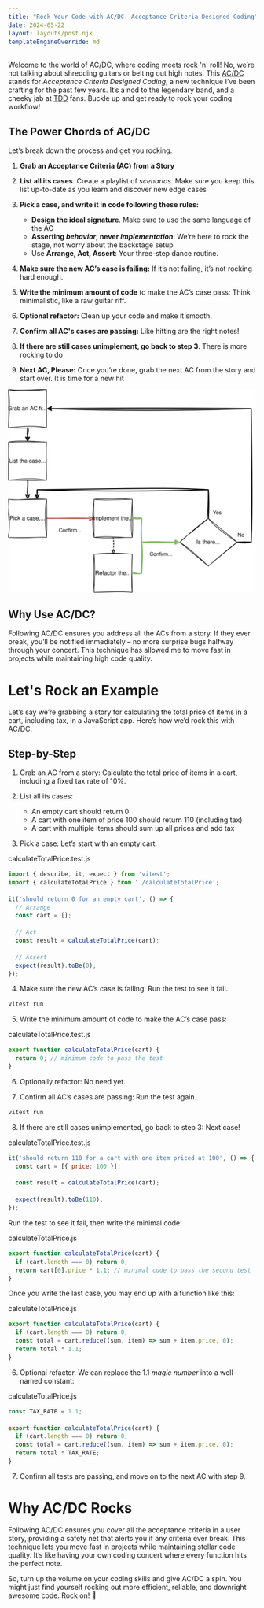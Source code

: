 ```yaml
---
title: "Rock Your Code with AC/DC: Acceptance Criteria Designed Coding"
date: 2024-05-22
layout: layouts/post.njk
templateEngineOverride: md
---
```


Welcome to the world of AC/DC, where coding meets rock 'n' roll! No, we’re not talking about shredding guitars or belting out high notes. This <abbr title="Acceptance Criteria Designed Coding">AC/DC</abbr> stands for _Acceptance Criteria Designed Coding_, a new technique I’ve been crafting for the past few years. It’s a nod to the legendary band, and a cheeky jab at [TDD](https://martinfowler.com/bliki/TestDrivenDevelopment.html) fans. Buckle up and get ready to rock your coding workflow!


## The Power Chords of AC/DC

Let’s break down the process and get you rocking.

1. **Grab an Acceptance Criteria (AC) from a Story**

2. **List all its cases**. Create a playlist of _scenarios_. Make sure you keep this list up-to-date as you learn and discover new edge cases

3. **Pick a case, and write it in code following these rules:**
   - **Design the ideal signature**. Make sure to use the same language of the AC
   - **Asserting _behavior_, never _implementation_**: We’re here to rock the stage, not worry about the backstage setup
   - Use **Arrange, Act, Assert**: Your three-step dance routine.

4. **Make sure the new AC’s case is failing:** If it’s not failing, it’s not rocking hard enough.

5. **Write the minimum amount of code** to make the AC’s case pass: Think minimalistic, like a raw guitar riff.

6. **Optional refactor:** Clean up your code and make it smooth.

7. **Confirm all AC's cases are passing:** Like hitting are the right notes!

8. **If there are still cases unimplement, go back to step 3**. There is more rocking to do

6. **Next AC, Please:** Once you’re done, grab the next AC from the story and start over. It is time for a new hit

![](/img/2024/05/acdc-diagram.svg)

## Why Use AC/DC?
Following AC/DC ensures you address all the ACs from a story. If they ever break, you’ll be notified immediately – no more surprise bugs halfway through your concert. This technique has allowed me to move fast in projects while maintaining high code quality.

# Let's Rock an Example

Let’s say we’re grabbing a story for calculating the total price of items in a cart, including tax, in a JavaScript app. Here’s how we’d rock this with AC/DC.

## Step-by-Step

1. Grab an AC from a story: Calculate the total price of items in a cart, including a fixed tax rate of 10%.

2. List all its cases:
    - An empty cart should return 0
    - A cart with one item of price 100 should return 110 (including tax)
    - A cart with multiple items should sum up all prices and add tax

3. Pick a case: Let’s start with an empty cart.

<div class="code-filename">calculateTotalPrice.test.js</div>

``` javascript
import { describe, it, expect } from 'vitest';
import { calculateTotalPrice } from './calculateTotalPrice';

it('should return 0 for an empty cart', () => {
  // Arrange
  const cart = [];

  // Act
  const result = calculateTotalPrice(cart);

  // Assert
  expect(result).toBe(0);
});
```

4. Make sure the new AC’s case is failing: Run the test to see it fail.

``` bash
vitest run
```

5. Write the minimum amount of code to make the AC’s case pass:

<div class="code-filename">calculateTotalPrice.test.js</div>

``` javascript
export function calculateTotalPrice(cart) {
  return 0; // minimum code to pass the test
}
```

6. Optionally refactor: No need yet.

7. Confirm all AC’s cases are passing: Run the test again.

``` bash
vitest run
```

8. If there are still cases unimplemented, go back to step 3: Next case!
<div class="code-filename">calculateTotalPrice.test.js</div>

``` javascript
it('should return 110 for a cart with one item priced at 100', () => {
  const cart = [{ price: 100 }];

  const result = calculateTotalPrice(cart);

  expect(result).toBe(110);
});
```

Run the test to see it fail, then write the minimal code:

<div class="code-filename">calculateTotalPrice.js</div>

``` javascript
export function calculateTotalPrice(cart) {
  if (cart.length === 0) return 0;
  return cart[0].price * 1.1; // minimal code to pass the second test
}
```

Once you write the last case, you may end up with a function like this:

<div class="code-filename">calculateTotalPrice.js</div>

``` javascript
export function calculateTotalPrice(cart) {
  if (cart.length === 0) return 0;
  const total = cart.reduce((sum, item) => sum + item.price, 0);
  return total * 1.1;
}
```

6. Optional refactor. We can replace the 1.1 _magic number_ into a well-named constant:

<div class="code-filename">calculateTotalPrice.js</div>

``` javascript
const TAX_RATE = 1.1;

export function calculateTotalPrice(cart) {
  if (cart.length === 0) return 0;
  const total = cart.reduce((sum, item) => sum + item.price, 0);
  return total * TAX_RATE;
}
```

7. Confirm all tests are passing, and move on to the next AC with step 9.

# Why AC/DC Rocks

Following AC/DC ensures you cover all the acceptance criteria in a user story, providing a safety net that alerts you if any criteria ever break. This technique lets you move fast in projects while maintaining stellar code quality. It’s like having your own coding concert where every function hits the perfect note.

So, turn up the volume on your coding skills and give AC/DC a spin. You might just find yourself rocking out more efficient, reliable, and downright awesome code. Rock on! 🎸
